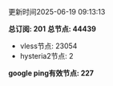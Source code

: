 更新时间2025-06-19 09:13:13

**总订阅: 201**
**总节点: 44439**
- vless节点: 23054
- hysteria2节点: 2

**google ping有效节点: 227**
